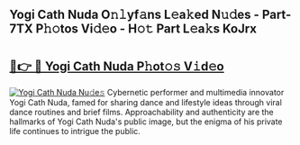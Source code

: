 ## Yogi Cath Nuda O𝚗𝚕yf𝚊ns L𝚎a𝚔ed N𝚞𝚍es - Part-7TX P𝚑𝚘tos Vi𝚍𝚎o - H𝚘𝚝 Part L𝚎a𝚔s KoJrx

# <h2><a href="http://kfdpve.oniu.top/?m=Yogi+Cath+Nuda">🔗👉 🔴 Yogi Cath Nuda P𝚑ot𝚘𝚜 V𝚒d𝚎o</a></h2>

[![Yogi Cath Nuda Nu𝚍e𝚜](https://i.imgur.com/0qMVB7G.gif)](http://kfdpve.oniu.top/?m=Yogi+Cath+Nuda)
Cybernetic performer and multimedia innovator Yogi Cath Nuda, famed for sharing dance and lifestyle ideas through viral dance routines and brief films. Approachability and authenticity are the hallmarks of Yogi Cath Nuda's public image, but the enigma of his private life continues to intrigue the public.  
